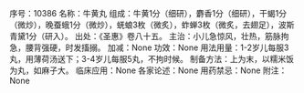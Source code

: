 序号：10386
名称：牛黄丸
组成：牛黄1分（细研），麝香1分（细研），干蝎1分（微炒），晚蚕蛾1分（微炒），蜣蜋3枚（微炙），蚱蝉3枚（微炙，去翅足），波斯青黛1分（研入）。
出处：《圣惠》卷八十五。
主治：小儿急惊风，壮热，筋脉拘急，腰背强硬，时发搐搦。
加减：None
功效：None
用法用量：1-2岁儿每服3丸，用薄荷汤送下；3-4岁儿每服5丸，不拘时候。
制备方法：上为末，以糯米饭为丸，如麻子大。
临床应用：None
各家论述：None
用药禁忌：None
附注：None
